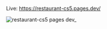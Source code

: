 Live: https://restaurant-cs5.pages.dev/

![restaurant-cs5 pages dev_](https://github.com/user-attachments/assets/06147fc1-2d81-4aef-a796-5635ed0706b0)

